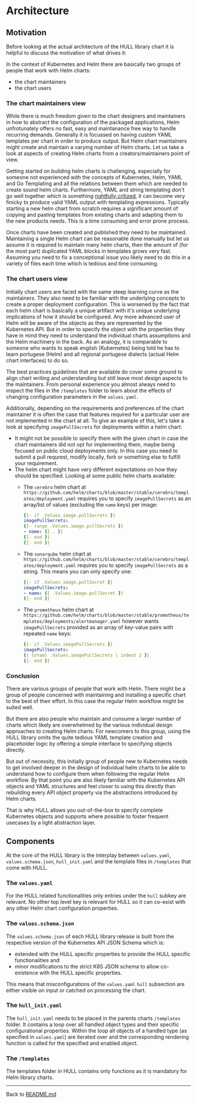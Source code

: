 # Architecture

## Motivation

Before looking at the actual architecture of the HULL library chart it is helpful to discuss the motivation of what drives it:

In the context of Kubernetes and Helm there are basically two groups of people that work with Helm charts:
- the chart maintainers
- the chart users

### The chart maintainers view

While there is much freedom given to the chart designers and maintainers in how to abstract the configuration of the packaged applications, Helm unfrotunately offers no fast, easy and maintanance free way to handle recurring demands. Generally it is focussed on having custom YAML templates per chart in order to produce output. But Helm chart maintainers might create and maintain a varying number of Helm charts. Let us take a look at aspects of creating Helm charts from a creators/maintainers point of view. 

Getting started on building helm charts is challenging, especially for someone not experienced with the concepts of Kubernetes, Helm, YAML and Go Templating and all the relations between them which are needed to create sound helm charts. Furthermore, YAML and string templating don't go well together which is something [rightfully critized](https://grafana.com/blog/2020/01/09/introducing-tanka-our-way-of-deploying-to-kubernetes/), it can become very finicky to produce valid YAML output with templating expressions. Typically starting a new helm chart from scratch requires a significant amount of copying and pasting templates from existing charts and adapting them to the new products needs. This is a time consuming and error prone process. 
 
Once charts have been created and published they need to be maintained. Maintaining a single Helm chart can be reasonable done manually but let us assume it is required to maintain many helm charts, then the amount of (for the most part) duplicated YAML blocks in templates grows very fast. Assuming you need to fix a conceptional issue you likely need to do this in a variety of files each time which is tedious and time consuming.

### The chart users view

Initially chart users are faced with the same steep learning curve as the maintainers. They also need to be familiar with the underlying concepts to create a proper deployment configuration. This is worsened by the fact that each helm chart is basically a unique artifact with it's unique underlying implications of how it should be configured. Any more advanced user of Helm will be aware of the objects as they are represented by the Kubernetes API. But in order to specify the object with the properties they have in mind they need to understand the individual charts assumptions and the Helm machinery in the back. As an analogy, it is comparable to someone who wants to speak english (Kubernetes) being told he has to learn portugese (Helm) and all regional portugese dialects (actual Helm chart interfaces) to do so.

The best practices guidelines that are available do cover some ground to align chart writing and understanding but still leave most design aspects to the maintainers. From personal experience you almost always need to inspect the files in the `/templates` folder to learn about the effects of changing configuration parameters in the `values.yaml`. 

Additionally, depending on the requirements and preferences of the chart maintainer it is often the case that features required for a particular user are not implemented in the chart at all. To give an example of this, let's take a look at specifying `imagePullSecrets` for deployments within a helm chart:
- It might not be possible to specify them with the given chart in case the chart maintainers did not opt for implementing them, maybe being focused on public cloud deployments only. In this case you need to submit a pull requrest, modify locally, fork or something else to fulfill your requirement.
- The helm chart might have very different expectations on how they should be specified. Looking at some public helm charts available:
  - The `cerebro` helm chart at `https://github.com/helm/charts/blob/master/stable/cerebro/templates/deployment.yaml` requires you to specify `imagePullSecrets` as an array/list of values (excluding the `name` keys) per image:
  
    ```yaml
    {{- if .Values.image.pullSecrets }}
    imagePullSecrets:
    {{- range .Values.image.pullSecrets }}
    - name: {{ . }}
    {{- end }}
    {{- end }}
    ```
  - The `sonarqube` helm chart at `https://github.com/helm/charts/blob/master/stable/cerebro/templates/deployment.yaml` requires you to specify `imagePullSecrets` as a string. This means you can only specify one:
  
    ```yaml
    {{- if .Values.image.pullSecret }}
    imagePullSecrets:
    - name: {{ .Values.image.pullSecret }}
    {{- end }}
    ```

  - The `prometheus` helm chart at `https://github.com/helm/charts/blob/master/stable/prometheus/templates/deployments/alertmanager.yaml` however wants `imagePullSecrets` provided as an array of key-value pairs with repeated `name` keys:
  
    ```yaml
    {{- if .Values.imagePullSecrets }}
    imagePullSecrets:
    {{ toYaml .Values.imagePullSecrets | indent 2 }}
    {{- end }}
    ```

### Conclusion

There are various groups of people that work with Helm. There might be a group of people concerned with maintaining and installing a specific chart to the best of their effort. In this case the regular Helm workflow might be suited well.

But there are also people who maintain and consume a larger number of charts which likely are overwhelmed by the various individual design approaches to creating Helm charts. For newcomers to this group, using the HULL library omits the quite tedious YAML template creation and placeholder logic by offering a simple interface to specifying objects directly.

But out of necessity, this initially group of people new to Kubernetes needs to get involved deeper in the design of individual helm charts to be able to understand how to configure them when following the regular Helm workflow. By that point you are also likely familiar with the Kubernetes API objects and YAML structures and feel closer to using this directly than rebuilding every API object property via the abstractions introduced by Helm charts. 

That is why HULL allows you out-of-the-box to specify complete Kubernetes objects and supports where possible to foster frequent usecases by a light abstraction layer.

## Components

At the core of the HULL library is the interplay between `values.yaml`, `values.schema.json`, `hull_init.yaml` and the template files in `/templates` that come with HULL.

### The `values.yaml`

For the HULL related functionalities only entries under the `hull` subkey are relevant. No other top level key is relevant for HULL so it can co-exist with any other Helm chart configuration properties.

### The `values.schema.json`

The `values.schema.json` of each HULL library release is built from the respective version of the Kubernetes API JSON Schema which is:
- extended with the HULL specific properties to provide the HULL specific functionalities and
- minor modifications to the strict K8S JSON schema to allow co-existence with the HULL specific properties.

This means that misconfigurations of the `values.yaml` `hull` subsection are either visible on input or catched on processing the chart.

### The `hull_init.yaml`

The `hull_init.yaml` needs to be placed in the parents charts `/templates` folder. It contains a loop over all handled object types and their specific configurational properties. Within the loop all objects of a handled type (as specified in `values.yaml`) are iterated over and the corresponding rendering function is called for the specified and enabled object. 

### The `/templates`

The templates folder in HULL contains only functions as it is mandatory for Helm library charts. 

---
Back to [README.md](./../README.md)
